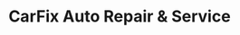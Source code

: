 ---
title: "CarFix Auto Repair & Service"
url: /north-tonawanda/carfix-auto-repair-and-service/
shop: car repair
---